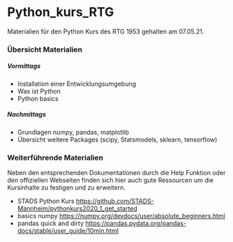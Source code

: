# Python_kurs_RTG

Materialien für den Python Kurs des RTG 1953 gehalten am 07.05.21.

### Übersicht Materialien

##### Vormittags

* Installation einer Entwicklungsumgebung
* Was ist Python 
* Python basics

##### Nachmittags

* Grundlagen numpy, pandas, matplotlib
* Übersicht weitere Packages (scipy, Statsmodels, sklearn, tensorflow)

### Weiterführende Materialien

Neben den entsprechenden Dokumentationen durch die Help Funktion oder den offiziellen Webseiten finden sich hier auch gute Ressourcen um 
die Kursinhalte zu festigen und zu erweitern. 

* STADS Python Kurs https://github.com/STADS-Mannheim/pythonkurs2020_1_get_started
* basics numpy https://numpy.org/devdocs/user/absolute_beginners.html
* pandas quick and dirty https://pandas.pydata.org/pandas-docs/stable/user_guide/10min.html

